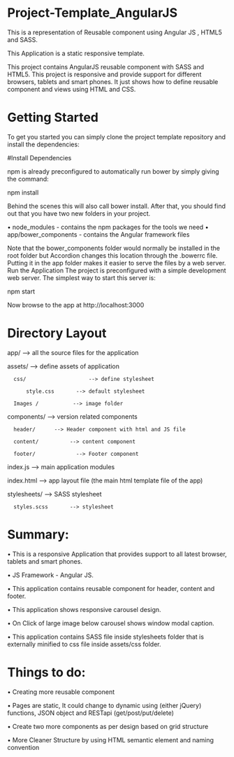 # Project-Template_AngularJS
This is a representation of Reusable component using Angular JS , HTML5 and SASS.

This Application is a static responsive template.

This project contains AngularJS reusable component with SASS and HTML5. 
This project is responsive and provide support for different browsers, tablets and smart phones.
It just shows how to define reusable component and views using HTML and CSS.

# Getting Started

To get you started you can simply clone the project template repository and install the dependencies:

#Install Dependencies 

npm is already preconfigured to automatically run bower by simply giving the command:

npm install

Behind the scenes this will also call bower install. After that, you should find out that you have two new folders in your project.

•	node_modules - contains the npm packages for the tools we need
•	app/bower_components - contains the Angular framework files

Note that the bower_components folder would normally be installed in the root folder but Accordion changes this location through the .bowerrc file. Putting it in the app folder makes it easier to serve the files by a web server.
Run the Application
The project is preconfigured with a simple development web server. The simplest way to start this server is:

npm start

Now browse to the app at http://localhost:3000

# Directory Layout

app/                     --> all the source files for the application

   assets/                 --> define assets of application
   
      css/	                  --> define stylesheet
      
          style.css       --> default stylesheet
          
      Images /           --> image folder  
      
  components/      --> version related components
  
      header/	   --> Header component with html and JS file
      
      content/          --> content component
      
      footer/             --> Footer component
      
index.js	                 --> main application modules

index.html	   --> app layout file (the main html template file of the app) 

  stylesheets/        --> SASS stylesheet  
  
      styles.scss       --> stylesheet 



# Summary:

•	This is a responsive Application that provides support to all latest browser, tablets and smart phones.

•	JS Framework - Angular JS.

•	This application contains reusable component for header, content and footer.

•	This application shows responsive carousel design. 

•	On Click of large image below carousel shows window modal caption.

•	This application contains SASS file inside stylesheets folder that is externally minified to css file inside assets/css folder.


# Things to do:

•	Creating more reusable component

•	Pages are static, It could change to dynamic using (either jQuery) functions, JSON object and RESTapi (get/post/put/delete) 

•	Create two more components as per design based on grid structure 

•	More Cleaner Structure by using HTML semantic element and naming convention


 


